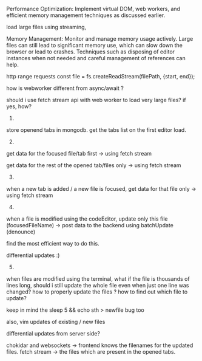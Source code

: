 Performance Optimization: Implement virtual DOM, web workers, and efficient memory management techniques as discussed earlier.

load large files using streaming,

<!-- disable minimap for large files
const editor = monaco.editor.create(document.getElementById("container"), {
value: largeFileContent, // your file content
language: 'javascript',
scrollBeyondLastLine: false,
minimap: {
enabled: false // disabling minimap for large files
},
automaticLayout: true, // ensures that the editor re-measures its container when needed
}); -->

Memory Management:
Monitor and manage memory usage actively. Large files can still lead to significant memory use, which can slow down the browser or lead to crashes. Techniques such as disposing of editor instances when not needed and careful management of references can help.

<!-- streaming with fetch api
async function streamFile(url) {
    const response = await fetch(url);
    const reader = response.body.getReader();
    const decoder = new TextDecoder('utf-8');

    let result = '';
    while (true) {
        const { done, value } = await reader.read();
        if (done) break;
        result += decoder.decode(value, { stream: true });
        console.log(result); // Process chunk
    }
    console.log('File fully loaded');
}

streamFile('path/to/large/file.txt'); -->

http range requests
const file = fs.createReadStream(filePath, {start, end});


<!-- how to check for memory leaks using chrome dev tools for js -->

<!-- how to check the performance of the website using dev tools? is it possible? -->

<!-- can i check how my website performs under cases like very large files? can the dev tools of the browser do this? -->


how is webworker different from async/await ?


should i use fetch stream api with web worker to load very large files?
if yes, how?

1.
store openend tabs in mongodb.
get the tabs list on the first editor load.

2.
get data for the focused file/tab first -> using fetch stream

get data for the rest of the opened tab/files only -> using fetch stream

3.
when a new tab is added / a new file is focused, get data for that file only -> using fetch stream

4.
when a file is modified using the codeEditor, update only this file (focusedFileName) -> post data to the backend using batchUpdate (denounce)

find the most efficient way to do this.

differential updates :)

5.
when files are modified using the terminal, 
what if the file is thousands of lines long, should i still update the whole file even when just one line was changed?
how to properly update the files ? how to find out which file to update?

keep in mind the sleep 5 && echo sth > newfile bug too

also, vim updates of existing / new files

differential updates from server side?

chokidar and websockets -> frontend knows the filenames for the updated files.
fetch stream -> the files which are present in the opened tabs.

